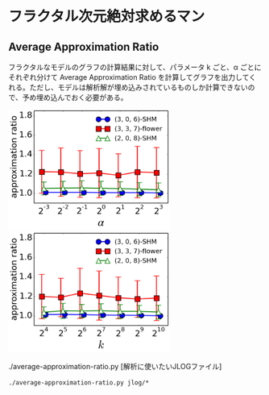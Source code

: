 # フラクタル次元絶対求めるマン

## Average Approximation Ratio
フラクタルなモデルのグラフの計算結果に対して、パラメータ k ごと、α ごとにそれぞれ分けて Average Approximation Ratio を計算してグラフを出力してくれる。ただし、モデルは解析解が埋め込みされているものしか計算できないので、予め埋め込んでおく必要がある。

<img src="average_approximation_ratio_with_a.png" width=320px>
<img src="average_approximation_ratio_with_k.png" width=320px>

./average-approximation-ratio.py [解析に使いたいJLOGファイル]
```
./average-approximation-ratio.py jlog/*
```
